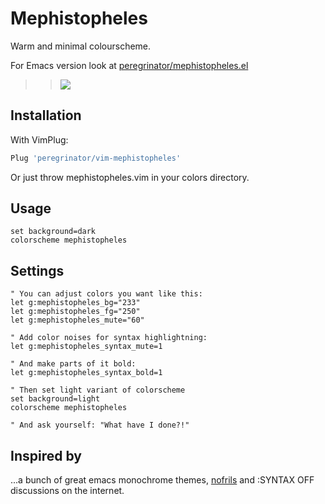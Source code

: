 # Mephistopheles
Warm and minimal colourscheme.

For Emacs version look at [peregrinator/mephistopheles.el](https://gitlab.com/peregrinator/mephistopheles.el)

>> ![](screenshots/mephistopheles-dark.png)

## Installation

With VimPlug:

```bash
Plug 'peregrinator/vim-mephistopheles'
```

Or just throw mephistopheles.vim in your colors directory.

## Usage

```vim
set background=dark
colorscheme mephistopheles
```

## Settings
```vim
" You can adjust colors you want like this:
let g:mephistopheles_bg="233"
let g:mephistopheles_fg="250"
let g:mephistopheles_mute="60"

" Add color noises for syntax highlightning:
let g:mephistopheles_syntax_mute=1

" And make parts of it bold:
let g:mephistopheles_syntax_bold=1

" Then set light variant of colorscheme
set background=light
colorscheme mephistopheles

" And ask yourself: "What have I done?!"
```

## Inspired by
...a bunch of great emacs monochrome themes, [nofrils](https://github.com/robertmeta/nofrils) and :SYNTAX OFF discussions on the internet.

